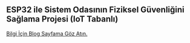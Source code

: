 ## ESP32 ile Sistem Odasının Fiziksel Güvenliğini Sağlama Projesi (IoT Tabanlı)

[Bilgi İçin Blog Sayfama Göz Atın.](https://www.networkous.com/2022/05/esp32-sistem-odasi-fiziksel-guvenlik-iot.html)
